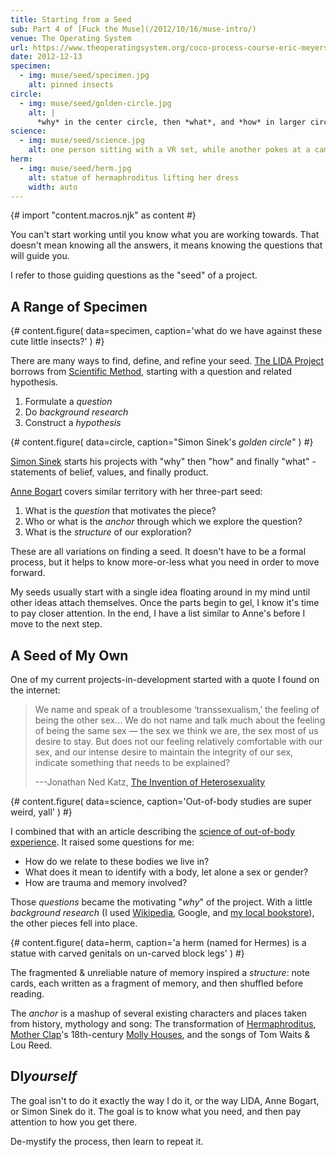 ```yaml
---
title: Starting from a Seed
sub: Part 4 of [Fuck the Muse](/2012/10/16/muse-intro/)
venue: The Operating System
url: https://www.theoperatingsystem.org/coco-process-course-eric-meyers-fuck-the-muse-lesson-4-starting-from-a-seed/
date: 2012-12-13
specimen:
  - img: muse/seed/specimen.jpg
    alt: pinned insects
circle:
  - img: muse/seed/golden-circle.jpg
    alt: |
      *why* in the center circle, then *what*, and *how* in larger circles
science:
  - img: muse/seed/science.jpg
    alt: one person sitting with a VR set, while another pokes at a camera
herm:
  - img: muse/seed/herm.jpg
    alt: statue of hermaphroditus lifting her dress
    width: auto
---
```

{# import "content.macros.njk" as content #}

You can't start working
until you know what you are working towards.
That doesn't mean knowing all the answers,
it means knowing the questions that will guide you.

I refer to those guiding questions as
the "seed" of a project.

## A Range of Specimen

{# content.figure(
  data=specimen,
  caption='what do we have against these cute little insects?'
) #}

There are many ways to find,
define, and refine your seed.
[The LIDA Project][lida]
borrows from [Scientific Method][sci],
starting with a question and related hypothesis.

[lida]: https://lida.org/
[sci]: https://en.wikipedia.org/wiki/Scientific_method

1. Formulate a *question*
2. Do *background research*
3. Construct a *hypothesis*

{# content.figure(
  data=circle,
  caption="Simon Sinek's *golden circle*"
) #}

[Simon Sinek][sinek] starts his projects with
"why" then "how" and finally "what" -
statements of belief, values, and finally product.

[sinek]: https://startwithwhy.com/

[Anne Bogart][bogart] covers similar territory
with her three-part seed:

[bogart]: https://www.siti.org/

1. What is the *question* that motivates the piece?
2. Who or what is the *anchor* through which we explore the question?
3. What is the *structure* of our exploration?

These are all variations on finding a seed.
It doesn't have to be a formal process,
but it helps to know more-or-less what you need
in order to move forward.

My seeds usually start with a single idea
floating around in my mind
until other ideas attach themselves.
Once the parts begin to gel,
I know it's time to pay closer attention.
In the end,
I have a list similar to Anne's
before I move to the next step.

## A Seed of My Own

One of my current projects-in-development
started with a quote I found on the internet:

> We name and speak of a troublesome ‘transsexualism,’
> the feeling of being the other sex…
> We do not name and talk much about the feeling of being the same sex —
> the sex we think we are, the sex most of us desire to stay.
> But does not our feeling relatively comfortable with our sex,
> and our intense desire to maintain the integrity of our sex,
> indicate something that needs to be explained?
>
> ---Jonathan Ned Katz, [The Invention of Heterosexuality][hetero]

[hetero]: https://books.google.com/books?id=S8BB1K361SUC&lpg=PP1&pg=PA15#v=onepage&q&f=false

{# content.figure(
  data=science,
  caption='Out-of-body studies are super weird, yall'
) #}

I combined that with an article
describing the [science of out-of-body experience][body].
It raised some questions for me:

[body]: https://www.scientificamerican.com/article.cfm?id=real-outof-body-experiences

- How do we relate to these bodies we live in?
- What does it mean to identify with a body, let alone a sex or gender?
- How are trauma and memory involved?

Those *questions* became the motivating "*why*" of the project.
With a little *background research*
(I used [Wikipedia][wiki], Google, and [my local bookstore][tattered]),
the other pieces fell into place.

[wiki]: https://en.wikipedia.org/
[tattered]: https://tatteredcover.com/

{# content.figure(
  data=herm,
  caption='a herm (named for Hermes) is a statue with carved genitals on un-carved block legs'
) #}

The fragmented & unreliable nature of memory inspired a *structure*:
note cards, each written as a fragment of memory,
and then shuffled before reading.

The *anchor* is a mashup of several existing characters and places
taken from history, mythology and song:
The transformation of [Hermaphroditus][herm],
[Mother Clap][molly]'s 18th-century [Molly Houses][house],
and the songs of Tom Waits & Lou Reed.

[herm]: https://en.wikipedia.org/wiki/Hermaphroditos
[molly]: https://en.wikipedia.org/wiki/Mother_Clap
[house]: https://en.wikipedia.org/wiki/Molly_house

## DI*yourself*

The goal isn't to do it exactly the way I do it,
or the way LIDA, Anne Bogart, or Simon Sinek do it.
The goal is to know what you need,
and then pay attention to how you get there.

De-mystify the process,
then learn to repeat it.
